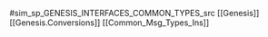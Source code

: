 #sim_sp_GENESIS_INTERFACES_COMMON_TYPES_src
[[Genesis]]
[[Genesis.Conversions]]
[[Common_Msg_Types_Ins]]
